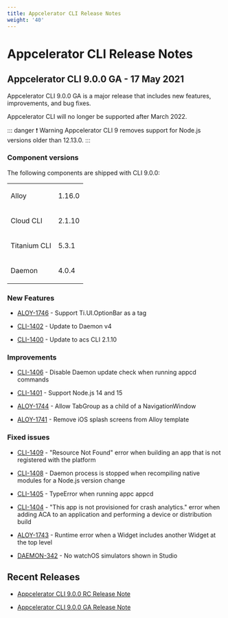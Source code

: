 ```yaml
---
title: Appcelerator CLI Release Notes
weight: '40'
---
```


# Appcelerator CLI Release Notes

## Appcelerator CLI 9.0.0 GA - 17 May 2021

Appcelerator CLI 9.0.0 GA is a major release that includes new features, improvements, and bug fixes.

Appcelerator CLI will no longer be supported after March 2022.

::: danger ❗️ Warning
Appcelerator CLI 9 removes support for Node.js versions older than 12.13.0.
:::

### Component versions

The following components are shipped with CLI 9.0.0:

<table class="confluenceTable"><thead class=" "></thead><tfoot class=" "></tfoot><tbody class=" "><tr><td class="confluenceTd" rowspan="1" colspan="1"><p>Alloy</p></td><td class="confluenceTd" rowspan="1" colspan="1"><p>1.16.0</p></td></tr><tr><td class="confluenceTd" rowspan="1" colspan="1"><p>Cloud CLI</p></td><td class="confluenceTd" rowspan="1" colspan="1"><p>2.1.10</p></td></tr><tr><td class="confluenceTd" rowspan="1" colspan="1"><p>Titanium CLI</p></td><td class="confluenceTd" rowspan="1" colspan="1"><p>5.3.1</p></td></tr><tr><td class="confluenceTd" rowspan="1" colspan="1"><p>Daemon</p></td><td class="confluenceTd" rowspan="1" colspan="1"><p>4.0.4</p></td></tr></tbody></table>

### New Features

* [ALOY-1746](https://jira.appcelerator.org/browse/ALOY-1746) - Support Ti.UI.OptionBar as a tag

* [CLI-1402](https://jira.appcelerator.org/browse/CLI-1402) - Update to Daemon v4

* [CLI-1400](https://jira.appcelerator.org/browse/CLI-1400) - Update to acs CLI 2.1.10

### Improvements

* [CLI-1406](https://jira.appcelerator.org/browse/CLI-1406) - Disable Daemon update check when running appcd commands

* [CLI-1401](https://jira.appcelerator.org/browse/CLI-1401) - Support Node.js 14 and 15

* [ALOY-1744](https://jira.appcelerator.org/browse/ALOY-1744) - Allow TabGroup as a child of a NavigationWindow

* [ALOY-1741](https://jira.appcelerator.org/browse/ALOY-1741) - Remove iOS splash screens from Alloy template

### Fixed issues

* [CLI-1409](https://jira.appcelerator.org/browse/CLI-1409) - "Resource Not Found" error when building an app that is not registered with the platform

* [CLI-1408](https://jira.appcelerator.org/browse/CLI-1408) - Daemon process is stopped when recompiling native modules for a Node.js version change

* [CLI-1405](https://jira.appcelerator.org/browse/CLI-1405) - TypeError when running appc appcd

* [CLI-1404](https://jira.appcelerator.org/browse/CLI-1404) - "This app is not provisioned for crash analytics." error when adding ACA to an application and performing a device or distribution build

* [ALOY-1743](https://jira.appcelerator.org/browse/ALOY-1743) - Runtime error when a Widget includes another Widget at the top level

* [DAEMON-342](https://jira.appcelerator.org/browse/DAEMON-342) - No watchOS simulators shown in Studio

## Recent Releases

* [Appcelerator CLI 9.0.0 RC Release Note](/guide/Appcelerator_CLI/Appcelerator_CLI_Release_Notes/Appcelerator_CLI_Release_Notes_9.x/Appcelerator_CLI_9.0.0_RC_Release_Note/)

* [Appcelerator CLI 9.0.0 GA Release Note](/guide/Appcelerator_CLI/Appcelerator_CLI_Release_Notes/Appcelerator_CLI_Release_Notes_9.x/Appcelerator_CLI_9.0.0_GA_Release_Note/)
